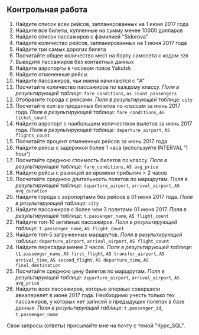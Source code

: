## **Контрольная работа**
  
1. Найдите список всех рейсов, запланированных на 1 июня 2017 года 
2. Найдите все билеты, купленные на сумму менее 10000 долларов
3. Найдите список пассажиров с фамилией "Sidorova"
4. Найдите количество рейсов, запланированных на 1 июня 2017 года
5. Найдите три самых дорогих билета
6. Посчитайте общее количество мест на борту самолета с кодом `320`
7. Выведите пассажиров без контактных данных
8. Найдите аэропорты в часовом поясе Yakutsk
9. Найдите отмененные рейсы
10. Найдите пассажиров, чьи имена начинаются с "A"
11. Посчитайте количество пассажиров по каждому классу. _Поля в результирующей таблице:_ `fare_conditions`, `as count_passengers`
12. Отобразите города с рейсами. _Поля в результирующей таблице:_ `city`
13. Посчитайте кол-во проданных билетов по классам за июнь 2017 года. _Поля в результирующей таблице:_ `fare_conditions`, `AS ticket_count` 
14. Найдите аэропорт с наибольшим количеством вылетов за июнь 2017 года. _Поля в результирующей таблице:_ `departure_airport`, `AS flights_count`
15. Посчитайте процент отмененных рейсов за июнь 2017 года
16. Найдите рейсы с задержкой более 1 часа (используйте INTERVAL '1 hour')
17. Посчитайте среднюю стоимость билетов по классу. _Поля в результирующей таблице:_ `fare_conditions`, `AS avg_price` 
18. Найдите рейсы с разницей во времени прибытия > 2 часов
19. Посчитайте среднюю длительность полетов по маршрутам. _Поля в результирующей таблице:_ `departure_airport`, `arrival_airport`, `AS avg_duration` 
20. Найдите города с аэропортами без рейсов в 01 июня 2017 года. _Поля в результирующей таблице:_ `city`
21. Найдите пассажиров с более чем 3 полетами 01 июня 2017. _Поля в результирующей таблице:_ `t.passenger_name`, `AS flight_count`
22. Найдите топ-10 активных пассажиров. _Поля в результирующей таблице:_ `t.passenger_name`, `AS flight_count`
23. Найдите топ-5 загруженных маршрутов. _Поля в результирующей таблице:_ `departure_airport`, `arrival_airport`, `AS flight_count`
24. Найдите пересадки менее 2 часов. _Поля в результирующей таблице:_ `t1.passenger_name`, `AS first_flight`, `AS transfer_airport`, `AS arrival_time`, `AS second_flight`, `AS departure_time`, `AS final_destination`
25. Посчитайте среднюю цену билетов по маршрутам. _Поля в результирующей таблице:_ `departure_airport`, `arrival_airport`, `AS avg_price`
26. Найдите всех пассажиров, которые впервые совершили авиаперелет в июне 2017 года. Необходимо учесть только тех пассажиров, у которых нет записей о предыдущих полетах в базе данных. _Поля в результирующей таблице:_ `t.passenger_id`, `t.passenger_name`

Свои запросы (ответы) присылайте мне на почту с темой "Курс_SQL".